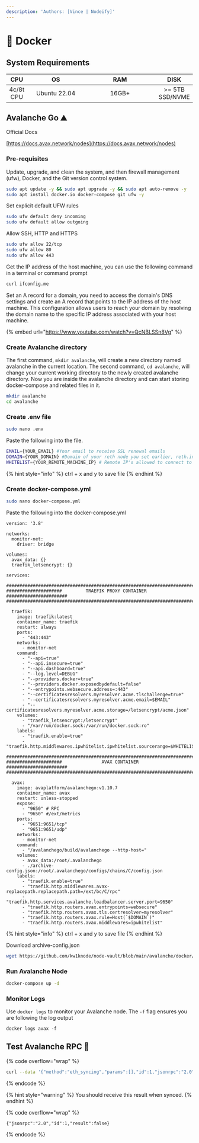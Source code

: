 ```yaml
---
description: 'Authors: [Vince | Nodeify]'
---
```


# 🐳 Docker

## System Requirements

<table data-full-width="false"><thead><tr><th align="center">CPU</th><th width="140" align="center">OS</th><th width="180" align="center">RAM</th><th align="center">DISK</th></tr></thead><tbody><tr><td align="center">4c/8t CPU</td><td align="center">Ubuntu 22.04</td><td align="center">16GB+</td><td align="center">>= 5TB SSD/NVME</td></tr></tbody></table>

## Avalanche Go ⛰

Official Docs&#x20;

[https://docs.avax.network/nodes](https://docs.avax.network/nodes)

### Pre-requisites

Update, upgrade, and clean the system, and then firewall management (ufw), Docker, and the Git version control system.

```bash
sudo apt update -y && sudo apt upgrade -y && sudo apt auto-remove -y
sudo apt install docker.io docker-compose git ufw -y
```

Set explicit default UFW rules

```bash
sudo ufw default deny incoming
sudo ufw default allow outgoing
```

Allow SSH, HTTP and HTTPS

```bash
sudo ufw allow 22/tcp
sudo ufw allow 80
sudo ufw allow 443
```

Get the IP address of the host machine, you can use the following command in a terminal or command prompt

```bash
curl ifconfig.me
```

Set an A record for a domain, you need to access the domain's DNS settings and create an A record that points to the IP address of the host machine. This configuration allows users to reach your domain by resolving the domain name to the specific IP address associated with your host machine.

{% embed url="https://www.youtube.com/watch?v=QcNBLSSn8Vg" %}

### Create Avalanche directory

The first command, `mkdir avalanche`, will create a new directory named avalanche in the current location. The second command, `cd avalanche`, will change your current working directory to the newly created avalanche directory. Now you are inside the avalanche directory and can start storing docker-compose and related files in it.

```bash
mkdir avalanche
cd avalanche
```

### Create .env file

```bash
sudo nano .env
```

Paste the following into the file.

```bash
EMAIL={YOUR_EMAIL} #Your email to receive SSL renewal emails
DOMAIN={YOUR_DOMAIN} #Domain of your reth node you set earlier, reth.indexerdao.com
WHITELIST={YOUR_REMOTE_MACHINE_IP} # Remote IP's allowed to connect to RPC
```

{% hint style="info" %}
ctrl + x and y to save file
{% endhint %}

### Create docker-compose.yml

```bash
sudo nano docker-compose.yml
```

Paste the following into the docker-compose.yml

```docker
version: '3.8'

networks:
  monitor-net:
    driver: bridge

volumes:
  avax_data: {}
  traefik_letsencrypt: {}

services:

######################################################################################
#####################         TRAEFIK PROXY CONTAINER          #######################
######################################################################################     

  traefik:
    image: traefik:latest
    container_name: traefik
    restart: always
    ports:
      - "443:443"
    networks:
      - monitor-net
    command:
      - "--api=true"
      - "--api.insecure=true"
      - "--api.dashboard=true"
      - "--log.level=DEBUG"
      - "--providers.docker=true"
      - "--providers.docker.exposedbydefault=false"
      - "--entrypoints.websecure.address=:443"
      - "--certificatesresolvers.myresolver.acme.tlschallenge=true"
      - "--certificatesresolvers.myresolver.acme.email=$EMAIL"
      - "--certificatesresolvers.myresolver.acme.storage=/letsencrypt/acme.json"
    volumes:
      - "traefik_letsencrypt:/letsencrypt"
      - "/var/run/docker.sock:/var/run/docker.sock:ro"
    labels:
      - "traefik.enable=true"
      - "traefik.http.middlewares.ipwhitelist.ipwhitelist.sourcerange=$WHITELIST"

######################################################################################
#####################               AVAX CONTAINER             #######################
######################################################################################     

  avax:
    image: avaplatform/avalanchego:v1.10.7
    container_name: avax
    restart: unless-stopped
    expose:
      - "9650" # RPC
      - "9650" #/ext/metrics
    ports:
      - "9651:9651/tcp"
      - "9651:9651/udp"
    networks:
      - monitor-net
    command:
      - "/avalanchego/build/avalanchego --http-host="
    volumes:
      - avax_data:/root/.avalanchego
      - ./archive-config.json:/root/.avalanchego/configs/chains/C/config.json
    labels:
      - "traefik.enable=true"
      - "traefik.http.middlewares.avax-replacepath.replacepath.path=/ext/bc/C/rpc"
      - "traefik.http.services.avalanche.loadbalancer.server.port=9650"
      - "traefik.http.routers.avax.entrypoints=websecure"
      - "traefik.http.routers.avax.tls.certresolver=myresolver"
      - "traefik.http.routers.avax.rule=Host(`$DOMAIN`)"
      - "traefik.http.routers.avax.middlewares=ipwhitelist"
```

{% hint style="info" %}
ctrl + x and y to save file
{% endhint %}

Download archive-config.json

```bash
wget https://github.com/kw1knode/node-vault/blob/main/avalanche/docker/archive-config.json
```

### Run Avalanche Node

```bash
docker-compose up -d
```

### Monitor Logs

Use `docker logs` to monitor your Avalanche node. The `-f` flag ensures you are following the log output

```
docker logs avax -f
```

## Test Avalanche RPC 🧪

{% code overflow="wrap" %}
```bash
curl --data '{"method":"eth_syncing","params":[],"id":1,"jsonrpc":"2.0"}' -H "Content-Type: application/json" -X POST https://{DOMAIN}
```
{% endcode %}

{% hint style="warning" %}
You should receive this result when synced.
{% endhint %}

{% code overflow="wrap" %}
```
{"jsonrpc":"2.0","id":1,"result":false}
```
{% endcode %}
